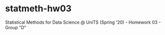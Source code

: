 # statmeth-hw03
Statistical Methods for Data Science @ UniTS (Spring '20) - Homework 03 - Group "D"
